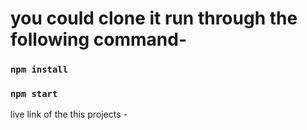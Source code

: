 # you could clone it run through the following command-
### `npm install`

### `npm start`

live link of the this projects -


